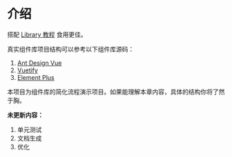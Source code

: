# 介绍

搭配 [Library 教程](https://www.hxin.link/library/) 食用更佳。

真实组件库项目结构可以参考以下组件库源码：

1. [Ant Design Vue](https://github.com/vueComponent/ant-design-vue)
2. [Vuetify](https://github.com/vuetifyjs/vuetify)
3. [Element Plus](https://github.com/element-plus/element-plus)

本项目为组件库的简化流程演示项目。如果能理解本章内容，具体的结构你将了然于胸。

**未更新内容：**

1. 单元测试
2. 文档生成
3. 优化
